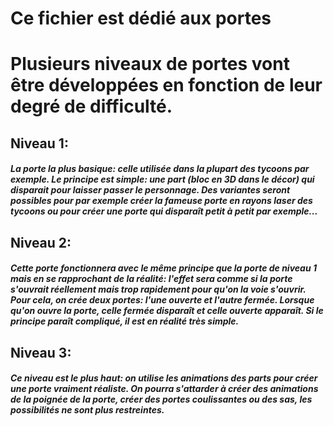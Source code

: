 # Ce fichier est dédié aux portes
# Plusieurs niveaux de portes vont être développées en fonction de leur degré de difficulté.

## **Niveau 1:**
##### La porte la plus basique: celle utilisée dans la plupart des tycoons par exemple. Le principe est simple: une part (bloc en 3D  dans le décor) qui disparait pour laisser passer le personnage. Des variantes seront possibles pour par exemple créer la    fameuse porte en rayons laser des tycoons ou pour créer une porte qui disparaît petit à petit par exemple...

## **Niveau 2:**
##### Cette porte fonctionnera avec le même principe que la porte de niveau 1 mais en se rapprochant de la réalité: l'effet sera  comme si la porte s'ouvrait réellement mais trop rapidement pour qu'on la voie s'ouvrir. Pour cela, on crée deux portes: l'une  ouverte et l'autre fermée. Lorsque qu'on ouvre la porte, celle fermée disparaît et celle ouverte apparaît. Si le    principe paraît compliqué, il est en réalité très simple.

## **Niveau 3:**
##### Ce niveau est le plus haut: on utilise les animations des parts pour créer une porte vraiment réaliste. On pourra s'attarder à  créer des animations de la poignée de la porte, créer des portes coulissantes ou des sas, les possibilités ne sont plus     restreintes.